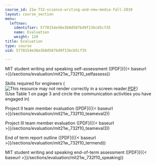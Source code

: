 ```yaml
---
course_id: 21w-732-science-writing-and-new-media-fall-2010
layout: course_section
menu:
  leftnav:
    identifier: 5770154e36e3b8d587bd9f13bcb5cf35
    name: Evaluation
    weight: 120
title: Evaluation
type: course
uid: 5770154e36e3b8d587bd9f13bcb5cf35

---
```


MIT student writing and speaking self-assessment ([PDF]({{< baseurl >}}/sections/evaluation/mit21w_732f10_selfassess))

Skills required for engineers (![This resource may not render correctly in a screen reader.](/images/inacessible.gif)[PDF](http://web.mit.edu/ruff/www/1290.pdf))  
(Use Table 1 on page 3 and circle the communication activities you have engaged in)

Project II team member evaluation ([PDF]({{< baseurl >}}/sections/evaluation/mit21w_732f10_teameval2))

Project III team member evaluation ([PDF]({{< baseurl >}}/sections/evaluation/mit21w_732f10_teameval3))

End of term report outline ([PDF]({{< baseurl >}}/sections/evaluation/mit21w_732f10_termend))

MIT student writing and speaking end-of-term assessment ([PDF]({{< baseurl >}}/sections/evaluation/mit21w_732f10_speaking))